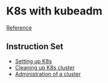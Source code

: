 # K8s with kubeadm

[Reference](https://kubernetes.io/docs/setup/production-environment/tools/kubeadm/)

## Instruction Set

- [Setting up K8s](setup/README.md)
- [Cleaning up K8s cluster](cleanup/README.md)
- [Administration of a cluster](administration/README.md)
